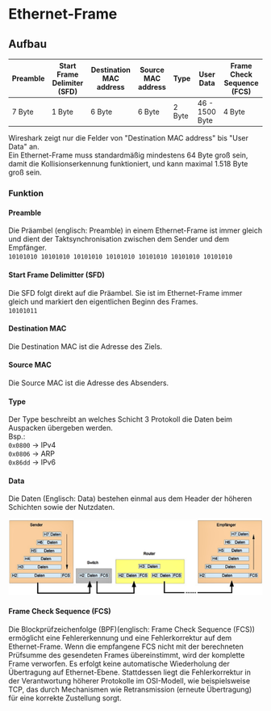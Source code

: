 # Ethernet-Frame

## Aufbau

| Preamble | Start Frame Delimiter (SFD) | Destination MAC address | Source MAC address | Type   | User Data      | Frame Check Sequence (FCS) |
| -------- | --------------------------- | ----------------------- | ------------------ | ------ | -------------- | -------------------------- |
| 7 Byte   | 1 Byte                      | 6 Byte                  | 6 Byte             | 2 Byte | 46 - 1500 Byte | 4 Byte                     |

Wireshark zeigt nur die Felder von "Destination MAC address" bis "User Data" an.  
Ein Ethernet-Frame muss standardmäßig mindestens 64 Byte groß sein, damit die Kollisionserkennung funktioniert, und kann maximal 1.518 Byte groß sein.

### Funktion

#### Preamble

Die Präambel (englisch: Preamble) in einem Ethernet-Frame ist immer gleich und dient der Taktsynchronisation zwischen dem Sender und dem Empfänger.  
`10101010 10101010 10101010 10101010 10101010 10101010 10101010`

#### Start Frame Delimitter (SFD)

Die SFD folgt direkt auf die Präambel. Sie ist im Ethernet-Frame immer gleich und markiert den eigentlichen Beginn des Frames.  
`10101011`

#### Destination MAC

Die Destination MAC ist die Adresse des Ziels.

#### Source MAC

Die Source MAC ist die Adresse des Absenders.

#### Type

Der Type beschreibt an welches Schicht 3 Protokoll die Daten beim Auspacken übergeben werden.  
Bsp.:  
`0x0800` -> IPv4  
`0x0806` -> ARP  
`0x86dd` -> IPv6

#### Data

Die Daten (Englisch: Data) bestehen einmal aus dem Header der höheren Schichten sowie der Nutzdaten.

![Kapselung der Daten](assets/kapselung.PNG)

#### Frame Check Sequence (FCS)

Die Blockprüfzeichenfolge (BPF)(englisch: Frame Check Sequence (FCS)) ermöglicht eine Fehlererkennung und eine Fehlerkorrektur auf dem Ethernet-Frame. Wenn die empfangene FCS nicht mit der berechneten Prüfsumme des gesendeten Frames übereinstimmt, wird der komplette Frame verworfen. Es erfolgt keine automatische Wiederholung der Übertragung auf Ethernet-Ebene. Stattdessen liegt die Fehlerkorrektur in der Verantwortung höherer Protokolle im OSI-Modell, wie beispielsweise TCP, das durch Mechanismen wie Retransmission (erneute Übertragung) für eine korrekte Zustellung sorgt.
